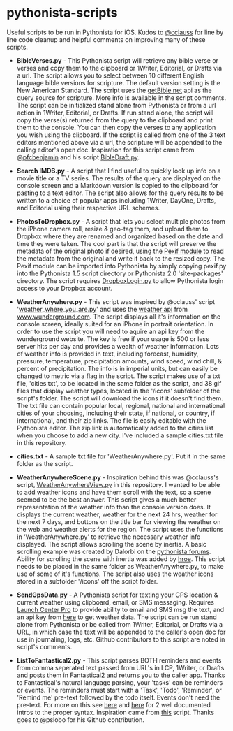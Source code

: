 # pythonista-scripts
Useful scripts to be run in Pythonista for iOS.  Kudos to [@cclauss](https://github.com/cclauss) for line by line code cleanup and helpful comments on improving many of these scripts.

- **BibleVerses.py** - This Pythonista script will retrieve any bible verse or verses and copy them to the clipboard or 1Writer, Editorial, or Drafts via a url. The script allows you to select between 10 different English language bible versions for scripture. The default version setting is the New American Standard.  The script uses the [getBible.net](https://getbible.net/api) api as the query source for scripture. More info is available in the script comments.  The script can be initialized stand alone from Pythonista or from a url action in 1Writer, Editorial, or Drafts.  If run stand alone, the script will copy the verse(s) returned from the query to the clipboard and print them to the console. You can then copy the verses to any application you wish using the clipboard.  If the script is called from one of the 3 text editors mentioned above via a url, the scripture will be appended to the calling editor's open doc.  Inspiration for this script came from [@pfcbenjamin](https://sweetnessoffreedom.wordpress.com/projects/) and his script [BibleDraft.py](https://gist.github.com/pfcbenjamin/423b27d4a56635220be9).

- **Search IMDB.py** - A script that I find useful to quickly look up info on a movie title or a TV series.  The results of the query are displayed on the console screen and a Markdown version is copied to the clipboard for pasting to a text editor. The script also allows for the query results to be written to a choice of popular apps including 1Writer, DayOne, Drafts, and Editorial using their respective URL schemes.

- **PhotosToDropbox.py** - A script that lets you select multiple photos from the iPhone camera roll, resize & geo-tag them, and upload them to Dropbox where they are renamed and organized based on the date and time they were taken.  The cool part is that the script will preserve the metadata of the original photo if desired, using the [Pexif module](https://github.com/bennoleslie/pexif) to read the metadata from the original and write it back to the resized copy.  The Pexif module can be imported into Pythonista by simply copying pexif.py into the Pythonista 1.5 script directory or Pythonista 2.0 'site-packages' directory.  The script requires [DropboxLogin.py](https://gist.github.com/omz/4034526) to allow Pythonista login access to your Dropbox account. 

- **WeatherAnywhere.py** - This script was inspired by @cclauss' script '[weather_where_you_are.py](https://github.com/cclauss/weather_where_you_are)' and uses the [weather api](http://www.wunderground.com/weather/api) from www.wunderground.com.  The script displays all it's information on the console screen, ideally suited for an iPhone in portrait orientation. In order to use the script you will need to aquire an api key from the wunderground website. The key is free if your usage is 500 or less server hits per day and provides a wealth of weather information. Lots of weather info is provided in text, including forecast, humidity, pressure, temperature, precipitation amounts, wind speed, wind chill, & percent of precipitation. The info is in imperial units, but can easily be changed to metric via a flag in the script. The script makes use of a txt file, 'cities.txt', to be located in the same folder as the script, and 38 gif files that display weather types, located in the '/icons' subfolder of the script's folder. The script will download the icons if it doesn't find them.  The txt file can contain popular local, regional, national and international cities of your choosing, including their state, if national, or country, if international, and their zip links.  The file is easily editable with the Pythonista editor. The zip link is automatically added to the cities list when you choose to add a new city. I've included a sample cities.txt file in this repository. 

- **cities.txt** - A sample txt file for 'WeatherAnywhere.py'.  Put it in the same folder as the script.

- **WeatherAnywhereScene.py** - Inspiration behind this was @cclauss's script, [WeatherAnywhereView.py](https://github.com/coomlata1/pythonista-scripts/blob/master/wa_open_weather_map/WeatherAnywhereView.py) in this repository. I wanted to be able to add weather icons and have them scroll with the text, so a scene seemed to be the best answer. This script gives a much better representation of the weather info than the console version does. It displays the current weather, weather for the next 24 hrs, weather for the next 7 days, and buttons on the title bar for viewing the weather on the web and weather alerts for the region.  The script uses the functions in 'WeatherAnywhere.py' to retrieve the necessary weather info displayed.  The script allows scrolling the scene by inertia.  A basic scrolling example was created by Dalorbi on the [pythonista forums](http://omz-forums.appspot.com/pythonista/post/4998190881308672). Ability for scrolling the scene with inertia was added by [hroe](https://gist.github.com/henryroe/6724117). This script needs to be placed in the same folder as WeatherAnywhere.py, to make use of some of it's functions. The script also uses the weather icons stored in a subfolder '/icons' off the script folder.

- **SendGpsData.py** -  A Pythonista script for texting your GPS location & current weather using clipboard, email, or SMS messaging. Requires [Launch Center Pro](https://itunes.apple.com/us/app/launch-center-pro/id532016360?mt=8) to provide ability to email and SMS msg the text, and an api key from [here](http://www.wunderground.com/weather/api) to get weather data. The script can be run stand alone from Pythonista or be called from 1Writer, Editorial, or Drafts via a URL, in which case the text will be appended to the caller's open doc for use in journaling, logs, etc. Github contributors to this script are noted in script's comments.

- **ListToFantastical2.py** - This script parses BOTH reminders and events from comma seperated text passed from URL's in LCP, 1Writer, or Drafts and posts them in Fantastical2 and returns you to the caller app. Thanks to Fantastical's natural language parsing, your 'tasks' can be reminders or events.  The reminders must start with a 'Task', 'Todo', 'Reminder', or 'Remind me' pre-text followed by the
todo itself.  Events don't need the pre-text. For more on this see [here](http://www.geekswithjuniors.com/note/5-awesome-things-from-fantastical-2-that-can-improve-your-wo.html)
and [here](http://plobo.net/recursive-actions-with-launchcenterpro-and-pythonista) for 2 well documented intros to the proper syntax. Inspiration came from [this](https://gist.github.com/pslobo/25af95742e1480210e2e) script.  Thanks goes to @pslobo for his Github contribution. 

